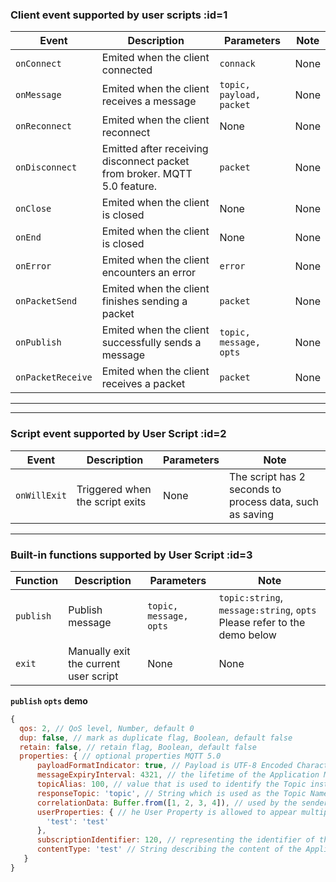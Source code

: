 ### Client event supported by user scripts :id=1

| Event             | Description                                                              | Parameters               | Note |
| ----------------- | ------------------------------------------------------------------------ | ------------------------ | ---- |
| `onConnect`       | Emited when the client connected                                         | `connack`                | None |
| `onMessage`       | Emited when the client receives a message                                | `topic, payload, packet` | None |
| `onReconnect`     | Emited when the client reconnect                                         | None                     | None |
| `onDisconnect`    | Emitted after receiving disconnect packet from broker. MQTT 5.0 feature. | `packet`                 | None |
| `onClose`         | Emited when the client is closed                                         | None                     | None |
| `onEnd`           | Emited when the client is closed                                         | None                     | None |
| `onError`         | Emited when the client encounters an error                               | `error`                  | None |
| `onPacketSend`    | Emited when the client finishes sending a packet                         | `packet`                 | None |
| `onPublish`       | Emited when the client successfully sends a message                      | `topic, message, opts`   | None |
| `onPacketReceive` | Emited when the client receives a packet                                 | `packet`                 | None |

---

---

### Script event supported by User Script :id=2

| Event        | Description                     | Parameters | Note                                                     |
| ------------ | ------------------------------- | ---------- | -------------------------------------------------------- |
| `onWillExit` | Triggered when the script exits | None       | The script has 2 seconds to process data, such as saving |

---

### Built-in functions supported by User Script :id=3

| Function  | Description                           | Parameters             | Note                                                                    |
| --------- | ------------------------------------- | ---------------------- | ----------------------------------------------------------------------- |
| `publish` | Publish message                       | `topic, message, opts` | `topic:string`, `message:string`, `opts` Please refer to the demo below |
| `exit`    | Manually exit the current user script | None                   | None                                                                    |

**`publish` `opts` demo**

```javascript
{
  qos: 2, // QoS level, Number, default 0
  dup: false, // mark as duplicate flag, Boolean, default false
  retain: false, // retain flag, Boolean, default false
  properties: { // optional properties MQTT 5.0
      payloadFormatIndicator: true, // Payload is UTF-8 Encoded Character Data or not boolean
      messageExpiryInterval: 4321, // the lifetime of the Application Message in seconds number
      topicAlias: 100, // value that is used to identify the Topic instead of using the Topic Name number
      responseTopic: 'topic', // String which is used as the Topic Name for a response message string
      correlationData: Buffer.from([1, 2, 3, 4]), // used by the sender of the Request Message to identify which request the Response Message is for when it is received binary
      userProperties: { // he User Property is allowed to appear multiple times to represent multiple name, value pairs object
        'test': 'test'
      },
      subscriptionIdentifier: 120, // representing the identifier of the subscription number
      contentType: 'test' // String describing the content of the Application Message string
   }
}
```
